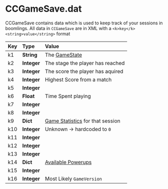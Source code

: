# CCGameSave.dat

CCGameSave contains data which is used to keep track of your sessions in boomlings. All data in `CCGameSave` are in XML with a `<k>key</k><string>value</string>` format

| Key | Type | Value |
|:----|:-----|:------|
| k1 | **String** | The [GameState](/topics/gameState) |
| k2 | **Integer** | The stage the player has reached |
| k3 | **Integer** | The score the player has aquired |
| k4 | **Integer** | Highest Score from a match |
| k5 | **Integer** | |
| k6 | **Float** | Time Spent playing|
| k7 | **Integer** | |
| k8 | **Integer** | |
| k9 | **Dict** | [Game Statistics](/resources/client/saves/CCGameStatistics) for that session |
| k10 | **Integer** | Unknown -> hardcoded to `0` |
| k11 | **Integer** | |
| k12 | **Integer** | |
| k13 | **Integer** | |
| k14 | **Dict** | [Available Powerups](/topics/powerups) |
| k15 |**Integer** | |
| k16 |**Integer** | Most Likely `GameVersion` |

